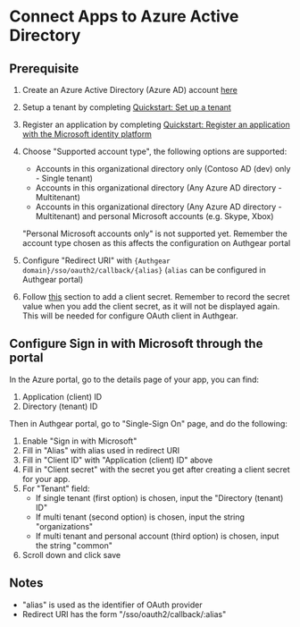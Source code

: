 # Connect Apps to Azure Active Directory

## Prerequisite

1. Create an Azure Active Directory (Azure AD) account [here](https://azure.microsoft.com/free)
2. Setup a tenant by completing [Quickstart: Set up a tenant](https://docs.microsoft.com/en-us/azure/active-directory/develop/quickstart-create-new-tenant)
3. Register an application by completing [Quickstart: Register an application with the Microsoft identity platform](https://docs.microsoft.com/en-us/azure/active-directory/develop/quickstart-register-app)
4.  Choose "Supported account type", the following options are supported:

    * Accounts in this organizational directory only (Contoso AD (dev) only - Single tenant)
    * Accounts in this organizational directory (Any Azure AD directory - Multitenant)
    * Accounts in this organizational directory (Any Azure AD directory - Multitenant) and personal Microsoft accounts (e.g. Skype, Xbox)

    "Personal Microsoft accounts only" is not supported yet. Remember the account type chosen as this affects the configuration on Authgear portal
5. Configure "Redirect URI" with `{Authgear domain}/sso/oauth2/callback/{alias}` (`alias` can be configured in Authgear portal)
6. Follow [this](https://docs.microsoft.com/en-us/azure/active-directory/develop/quickstart-register-app#add-a-client-secret) section to add a client secret. Remember to record the secret value when you add the client secret, as it will not be displayed again. This will be needed for configure OAuth client in Authgear.

## Configure Sign in with Microsoft through the portal

In the Azure portal, go to the details page of your app, you can find:

1. Application (client) ID
2. Directory (tenant) ID

Then in Authgear portal, go to "Single-Sign On" page, and do the following:

1. Enable "Sign in with Microsoft"
2. Fill in "Alias" with alias used in redirect URI
3. Fill in "Client ID" with "Application (client) ID" above
4. Fill in "Client secret" with the secret you get after creating a client secret for your app.
5. For "Tenant" field:
   * If single tenant (first option) is chosen, input the "Directory (tenant) ID"
   * If multi tenant (second option) is chosen, input the string "organizations"
   * If multi tenant and personal account (third option) is chosen, input the string "common"
6. Scroll down and click save

## Notes

* "alias" is used as the identifier of OAuth provider
* Redirect URI has the form "/sso/oauth2/callback/:alias"

